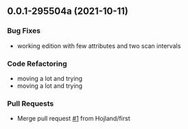 
<a name="0.0.1-295504a"></a>
## 0.0.1-295504a (2021-10-11)

### Bug Fixes

* working edition with few attributes and two scan intervals

### Code Refactoring

* moving a lot and trying
* moving a lot and trying

### Pull Requests

* Merge pull request [#1](https://github.com/hojland/hass-fpl/issues/1) from Hojland/first
